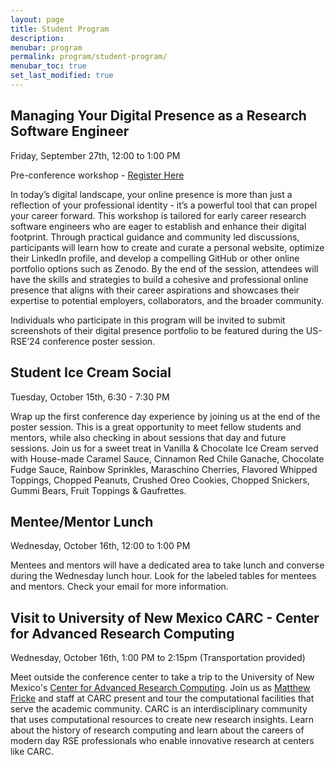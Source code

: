```yaml
---
layout: page
title: Student Program
description:
menubar: program
permalink: program/student-program/
menubar_toc: true
set_last_modified: true
---
```


<a name="student-workshop"></a>
## Managing Your Digital Presence as a Research Software Engineer

Friday, September 27th, 12:00 to 1:00 PM

Pre-conference workshop - [Register Here](https://zoom.us/meeting/register/tJIof-2rqD0oHtJfCfZU80dkQvf5zFKmXNF8)

In today’s digital landscape, your online presence is more than just a reflection 
of your professional identity - it’s a powerful tool that can propel your career forward. 
This workshop is tailored for early career research software engineers who are eager to 
establish and enhance their digital footprint. Through practical guidance and community 
led discussions, participants will learn how to create and curate a personal website, 
optimize their LinkedIn profile, and develop a compelling GitHub or other online portfolio 
options such as Zenodo. By the end of the session, attendees will have the skills and 
strategies to build a cohesive and professional online presence that aligns with their 
career aspirations and showcases their expertise to potential employers, collaborators, 
and the broader community. 

Individuals who participate in this program will be invited to submit screenshots 
of their digital presence portfolio to be featured during the US-RSE’24 conference 
poster session.

<a name="ice-cream"></a>
## Student Ice Cream Social

Tuesday, October 15th, 6:30 - 7:30 PM
 
Wrap up the first conference day experience by joining us at the end of the poster session.
This is a great opportunity to meet fellow students and mentors, while also checking in about
sessions that day and future sessions. Join us for a sweet treat in Vanilla & Chocolate
Ice Cream served with House-made Caramel Sauce, Cinnamon Red Chile Ganache, Chocolate
Fudge Sauce, Rainbow Sprinkles, Maraschino Cherries, Flavored Whipped Toppings,
Chopped Peanuts, Crushed Oreo Cookies, Chopped Snickers, Gummi Bears, Fruit Toppings & Gaufrettes.

<a name="mentor-lunch"></a>
## Mentee/Mentor Lunch

Wednesday, October 16th, 12:00 to 1:00 PM 
 
Mentees and mentors will have a dedicated area to take lunch and converse
during the Wednesday lunch hour. Look for the labeled tables for mentees 
and mentors. Check your email for more information.

<a name="carc-visit"></a>
## Visit to University of New Mexico CARC - Center for Advanced Research Computing

Wednesday, October 16th, 1:00 PM to 2:15pm (Transportation provided) 
 
Meet outside the conference center to take a trip to the University of New Mexico's
[Center for Advanced Research Computing](https://carc.unm.edu/). Join us as [Matthew Fricke](https://www.cs.unm.edu/directory/faculty-profiles/matthew-fricke.html)
and staff at CARC present and tour the computational facilities that serve the academic community.
CARC is an interdisciplinary community that uses computational resources to create new research insights.
Learn about the history of research computing and learn about the careers of modern day RSE
professionals who enable innovative research at centers like CARC. 
